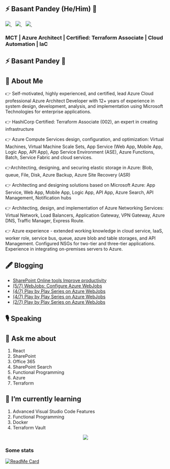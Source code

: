 ## ⚡ Basant Pandey (He/Him) 👋 

<p>
 <a href="https://twitter.com/Basant_Pandey">
     <img src="https://img.shields.io/badge/twitter-%231DA1F2.svg?&style=for-the-badge&logo=twitter&logoColor=white&countColor=%232ea44f" />
  </a>&nbsp;&nbsp;
  <a href="https://www.linkedin.com/in/basantpandey">
     <img src="https://img.shields.io/badge/linkedin-%230077B5.svg?&style=for-the-badge&logo=linkedin&logoColor=white" />
  </a>&nbsp;&nbsp;
  <a href="https://www.instagram.com/basantpandeyji">
    <img src="https://img.shields.io/badge/instagram-%23E4405F.svg?&style=for-the-badge&logo=instagram&logoColor=white" />        
  </a>&nbsp;&nbsp; 
</p>

### MCT | Azure Architect | Certified: Terraform Associate | Cloud Automation | IaC

## ⚡ Basant Pandey 👋

## 🤵 About Me

👉 Self-motivated, highly experienced, and certified, lead Azure Cloud professional Azure Architect Developer with 12+ years of experience in system design, development, analysis, and implementation using Microsoft Technologies for enterprise applications.

👉 HashiCorp Certified: Terraform Associate (002), an expert in creating infrastructure 

👉 Azure Compute Services design, configuration, and optimization: Virtual Machines, Virtual Machine Scale Sets, App Service (Web App, Mobile App, Logic App, API App), App Service Environment (ASE), Azure Functions, Batch, Service Fabric and cloud services.

👉Architecting, designing, and securing elastic storage in Azure: Blob, queue, File, Disk, Azure Backup, Azure Site Recovery (ASR)

👉 Architecting and designing solutions based on Microsoft Azure: App Service, Web App, Mobile App, Logic App, API App, Azure Search, API Management, Notification hubs

👉 Architecting, design, and implementation of Azure Networking Services: Virtual Network, Load Balancers, Application Gateway, VPN Gateway, Azure DNS, Traffic Manager, Express Route.

👉 Azure experience - extended working knowledge in cloud service, IaaS, worker role, service bus, queue, azure blob and table storages, and API Management. Configured NSGs for two-tier and three-tier applications. Experience in integrating on-premises servers to Azure.

## 🖋 Blogging

<!--START_SECTION:feed-->
* [SharePoint Online tools Improve productivity](http:&#x2F;&#x2F;sharepointfordeveloper.blogspot.com&#x2F;2022&#x2F;11&#x2F;sharepoint-online-tools-improve.html)
* [(5&#x2F;7) WebJobs: Configure Azure WebJobs](http:&#x2F;&#x2F;sharepointfordeveloper.blogspot.com&#x2F;2018&#x2F;09&#x2F;57-webjobs-configure-azure-webjobs.html)
* [(4&#x2F;7) Play by Play Series on Azure WebJobs](http:&#x2F;&#x2F;sharepointfordeveloper.blogspot.com&#x2F;2018&#x2F;09&#x2F;47-play-by-play-series-on-azure-webjobs_10.html)
* [(4&#x2F;7) Play by Play Series on Azure WebJobs](http:&#x2F;&#x2F;sharepointfordeveloper.blogspot.com&#x2F;2018&#x2F;09&#x2F;47-play-by-play-series-on-azure-webjobs.html)
* [(2&#x2F;7) Play by Play Series on Azure WebJobs](http:&#x2F;&#x2F;sharepointfordeveloper.blogspot.com&#x2F;2018&#x2F;09&#x2F;27-play-by-play-series-on-azure-webjobs_10.html)
<!--END_SECTION:feed-->


## 🎙 Speaking

## 💬 Ask me about
1. React
2. SharePoint
3. Office 365
4. SharePoint Search
5. Functional Programming
6. Azure
7. Terraform

## 🌱 I’m currently learning
1. Advanced Visual Studio Code Features
2. Functional Programming
3. Docker
4. Terraform Vault

<p align='center'>
      <img src="http://estruyf-github.azurewebsites.net/api/VisitorHit?user=basantpandey&repo=basantpandey&countColor=%237B1E7A" />
</p>

### Some stats

[![ReadMe Card](https://github-readme-stats.vercel.app/api?username=BasantPandey)](https://github.com/BasantPandey)


<!--
**BasantPandey/BasantPandey** is a ✨ _special_ ✨ repository because its `README.md` (this file) appears on your GitHub profile.

Here are some ideas to get you started:

- 🔭 I’m currently working on ...
- 🌱 I’m currently learning ...
- 👯 I’m looking to collaborate on ...
- 🤔 I’m looking for help with ...
- 💬 Ask me about ...
- 📫 How to reach me: ...
- 😄 Pronouns: ...
- ⚡ Fun fact: ...
-->


